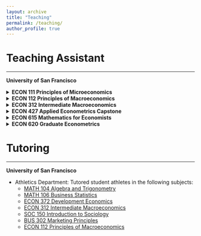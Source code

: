 ```yaml
---
layout: archive
title: "Teaching"
permalink: /teaching/
author_profile: true
---
```


Teaching Assistant
========

- - - - - - 

**University of San Francisco**

<details>
  <summary> <strong> ECON 111 Principles of Microeconomics</strong> </summary>
   <ul>
     <li> Instructor: <a href="https://normanlo4319.github.io/Norman_Lo_Web/"> Norman Lo </a></li>
     <li><a href="https://catalog.usfca.edu/preview_course_nopop.php?catoid=22&coid=186538">Course Link</a></li>
   </ul>
</details>  

<details>
  <summary> <strong> ECON 112 Principles of Macroeconomics</strong> </summary>
   <ul>
     <li> Instructor: <a href="https://www.usfca.edu/faculty/todd-fitch"> Todd Fitch </a></li>
     <li><a href="https://catalog.usfca.edu/preview_course_nopop.php?catoid=22&coid=186539">Course Link</a></li>
   </ul>
</details>  
  
<details>
  <summary> <strong> ECON 312 Intermediate Macroeconomics</strong> </summary>
   <ul>
     <li> Instructor: <a href="https://www.usfca.edu/faculty/todd-fitch"> Todd Fitch </a></li>
     <li><a href="https://catalog.usfca.edu/preview_course_nopop.php?catoid=22&coid=186549">Course Link</a></li>
   </ul>
</details>  

<details>
  <summary> <strong> ECON 427 Applied Econometrics Capstone</strong> </summary>
   <ul>
     <li> Instructor: <a href="https://scholar.google.com/citations?user=c97cvAwAAAAJ&hl=en"> Michael Jonas </a></li>
     <li><a href="https://catalog.usfca.edu/preview_course_nopop.php?catoid=22&coid=189556">Course Link</a></li>
   </ul>
</details>  

<details>
  <summary> <strong> ECON 615 Mathematics for Economists</strong> </summary>
   <ul>
     <li> Instructor: <a href="https://www.alessandracassar.net/"> Alessandra Cassar </a></li>
     <li><a href="https://catalog.usfca.edu/preview_program.php?catoid=22&poid=13244&returnto=3107">Course Link</a></li>
   </ul>
</details>  

<details>
  <summary> <strong> ECON 620 Graduate Econometrics</strong> </summary>
   <ul>
     <li> Instructor: <a href="https://sites.google.com/site/jesseanttilahughes/"> Jesse Antilla-Hughes </a></li>
     <li><a href="https://catalog.usfca.edu/preview_program.php?catoid=22&poid=13244&returnto=3107">Course Link</a></li>
   </ul>
</details>  


Tutoring
========

- - - - - - 

**University of San Francisco**
* Athletics Department: Tutored student athletes in the following subjects:
  * [MATH 104 Algebra and Trigonometry](https://catalog.usfca.edu/preview_course_nopop.php?catoid=35&coid=531753)
  * [MATH 106 Business Statistics](https://catalog.usfca.edu/preview_program.php?catoid=22&poid=34872&returnto=3104)
  * [ECON 372 Development Economics](https://catalog.usfca.edu/preview_course_nopop.php?catoid=22&coid=186554)
  * [ECON 312 Intermediate Macroeconomics](https://catalog.usfca.edu/preview_course_nopop.php?catoid=22&coid=186549)
  * [SOC 150 Introduction to Sociology](https://catalog.usfca.edu/preview_course_nopop.php?catoid=22&coid=188652)
  * [BUS 302 Marketing Principles](https://catalog.usfca.edu/preview_course_nopop.php?catoid=35&coid=530317)
  * [ECON 112 Principles of Macroeconomics](https://catalog.usfca.edu/preview_course_nopop.php?catoid=22&coid=186539)
